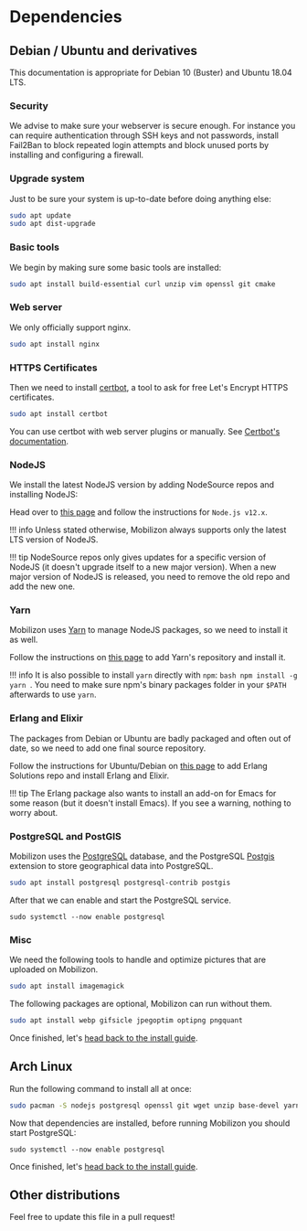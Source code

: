 # Dependencies

## Debian / Ubuntu and derivatives

This documentation is appropriate for Debian 10 (Buster) and Ubuntu 18.04 LTS.

### Security

We advise to make sure your webserver is secure enough.
For instance you can require authentication through SSH keys and not passwords, install Fail2Ban to block repeated login attempts and block unused ports by installing and configuring a firewall.

### Upgrade system

Just to be sure your system is up-to-date before doing anything else:

```bash
sudo apt update
sudo apt dist-upgrade
```

### Basic tools
We begin by making sure some basic tools are installed: 

```bash
sudo apt install build-essential curl unzip vim openssl git cmake
```

### Web server
We only officially support nginx.

```bash
sudo apt install nginx
```

### HTTPS Certificates
Then we need to install [certbot](https://certbot.eff.org/), a tool to ask for free Let's Encrypt HTTPS certificates.
 
```bash
sudo apt install certbot
```

You can use certbot with web server plugins or manually. See [Certbot's documentation](https://certbot.eff.org/instructions).


### NodeJS
We install the latest NodeJS version by adding NodeSource repos and installing NodeJS:

Head over to [this page](https://github.com/nodesource/distributions/blob/master/README.md#table-of-contents) and follow the instructions for `Node.js v12.x`.

!!! info
    Unless stated otherwise, Mobilizon always supports only the latest LTS version of NodeJS.
    
!!! tip
    NodeSource repos only gives updates for a specific version of NodeJS (it doesn't upgrade itself to a new major version). When a new major version of NodeJS is released, you need to remove the old repo and add the new one. 

### Yarn
Mobilizon uses [Yarn](https://yarnpkg.com/) to manage NodeJS packages, so we need to install it as well.

Follow the instructions on [this page](https://yarnpkg.com/en/docs/install#debian-stable) to add Yarn's repository and install it.

!!! info
    It is also possible to install `yarn` directly with `npm`: 
    ```bash
    npm install -g yarn
    ```.
    You need to make sure npm's binary packages folder in your `$PATH` afterwards to use `yarn`.

### Erlang and Elixir

The packages from Debian or Ubuntu are badly packaged and often out of date, so we need to add one final source repository.

Follow the instructions for Ubuntu/Debian on [this page](https://elixir-lang.org/install.html#unix-and-unix-like) to add Erlang Solutions repo and install Erlang and Elixir.

!!! tip
    The Erlang package also wants to install an add-on for Emacs for some reason (but it doesn't install Emacs). If you see a warning, nothing to worry about. 

### PostgreSQL and PostGIS

Mobilizon uses the [PostgreSQL](https://www.postgresql.org) database, and the PostgreSQL [Postgis](https://postgis.net) extension to store geographical data into PostgreSQL.

```bash
sudo apt install postgresql postgresql-contrib postgis
```

After that we can enable and start the PostgreSQL service. 
```
sudo systemctl --now enable postgresql
```

### Misc

We need the following tools to handle and optimize pictures that are uploaded on Mobilizon.

```bash
sudo apt install imagemagick
```

The following packages are optional, Mobilizon can run without them.

```bash
sudo apt install webp gifsicle jpegoptim optipng pngquant
```

Once finished, let's [head back to the install guide](index.md).

## Arch Linux

Run the following command to install all at once:
```bash
sudo pacman -S nodejs postgresql openssl git wget unzip base-devel yarn nginx elixir postgis imagemagick
```

Now that dependencies are installed, before running Mobilizon you should start PostgreSQL:
```
sudo systemctl --now enable postgresql
```

Once finished, let's [head back to the install guide](index.md).

## Other distributions

Feel free to update this file in a pull request!
